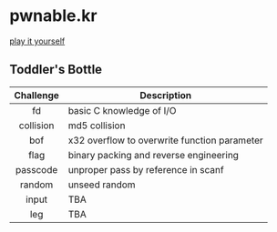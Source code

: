 # pwnable.kr
[play it yourself](https://pwnable.kr/index.php)      
  
## Toddler's Bottle
| Challenge | Description | 
| :---: | --- |
| fd  | basic C knowledge of I/O  |
| collision | md5 collision |
| bof | x32 overflow to overwrite function parameter |
| flag | binary packing and reverse engineering |
| passcode | unproper pass by reference in scanf |
| random | unseed random |
| input | TBA |
| leg | TBA |